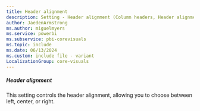 ```yaml
---
title: Header alignment
description: Setting - Header alignment (Column headers, Header alignment)
author: JaedenArmstrong
ms.author: miguelmyers
ms.service: powerbi
ms.subservice: pbi-corevisuals
ms.topic: include
ms.date: 06/13/2024
ms.custom: include file - variant
LocalizationGroup: core-visuals
---
```

##### Header alignment

This setting controls the header alignment, allowing you to choose between left, center, or right.
